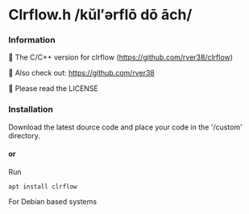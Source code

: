 # Clrflow.h /kŭl′ərflō dō āch/

### Information
👋 The C/C++ version for clrflow (https://github.com/rver38/clrflow)

🤝 Also check out: https://github.com/rver38

🙏 Please read the LICENSE


### Installation
Download the latest dource code and place your code in the '/custom' directory.

#### or 

Run 
```
apt install clrflow
```
For Debian based systems

